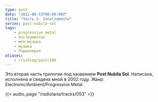 ```yaml
---
type: post
date: "2011-08-13T00:00:00Z"
title: "Часть 2. Innalzamento"
series: post-nubila-sol
tags:
    - progressive metal
    - инструментал
    - моя музыка
    - музыка
    - Радиолярия
aliases:
    - /ru/blog/post/108
---
```


Это вторая часть трилогии под названием **Post Nubila Sol**. Написана, исполнена и сведена мной в 2002 году. Жанр: Electronic/Ambient/Progressive Metal.

<!--more-->

{{< audio_page "/radiolaria/tracks/053" >}}
